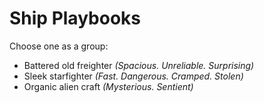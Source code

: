 # Ship Playbooks
Choose one as a group:
- Battered old freighter *(Spacious. Unreliable. Surprising)*
- Sleek starfighter *(Fast. Dangerous. Cramped. Stolen)*
- Organic alien craft *(Mysterious. Sentient)*
